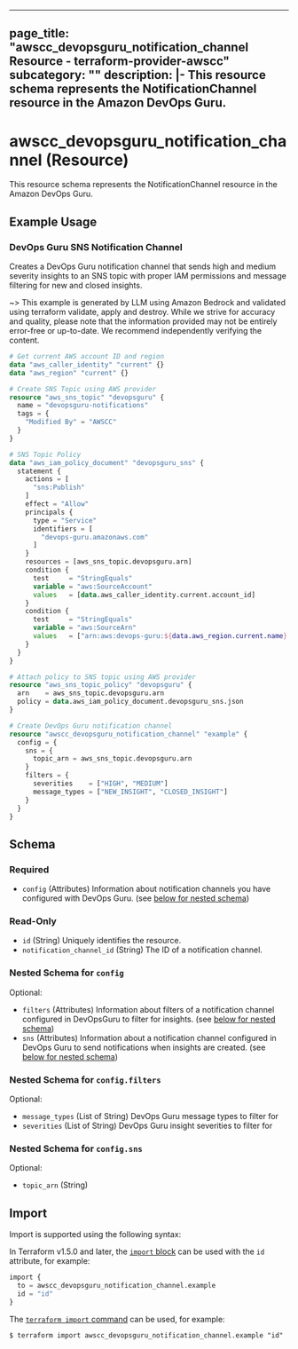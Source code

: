 
---
page_title: "awscc_devopsguru_notification_channel Resource - terraform-provider-awscc"
subcategory: ""
description: |-
  This resource schema represents the NotificationChannel resource in the Amazon DevOps Guru.
---

# awscc_devopsguru_notification_channel (Resource)

This resource schema represents the NotificationChannel resource in the Amazon DevOps Guru.

## Example Usage

### DevOps Guru SNS Notification Channel

Creates a DevOps Guru notification channel that sends high and medium severity insights to an SNS topic with proper IAM permissions and message filtering for new and closed insights.

~> This example is generated by LLM using Amazon Bedrock and validated using terraform validate, apply and destroy. While we strive for accuracy and quality, please note that the information provided may not be entirely error-free or up-to-date. We recommend independently verifying the content.

```terraform
# Get current AWS account ID and region
data "aws_caller_identity" "current" {}
data "aws_region" "current" {}

# Create SNS Topic using AWS provider
resource "aws_sns_topic" "devopsguru" {
  name = "devopsguru-notifications"
  tags = {
    "Modified By" = "AWSCC"
  }
}

# SNS Topic Policy
data "aws_iam_policy_document" "devopsguru_sns" {
  statement {
    actions = [
      "sns:Publish"
    ]
    effect = "Allow"
    principals {
      type = "Service"
      identifiers = [
        "devops-guru.amazonaws.com"
      ]
    }
    resources = [aws_sns_topic.devopsguru.arn]
    condition {
      test     = "StringEquals"
      variable = "aws:SourceAccount"
      values   = [data.aws_caller_identity.current.account_id]
    }
    condition {
      test     = "StringEquals"
      variable = "aws:SourceArn"
      values   = ["arn:aws:devops-guru:${data.aws_region.current.name}:${data.aws_caller_identity.current.account_id}:*"]
    }
  }
}

# Attach policy to SNS topic using AWS provider
resource "aws_sns_topic_policy" "devopsguru" {
  arn    = aws_sns_topic.devopsguru.arn
  policy = data.aws_iam_policy_document.devopsguru_sns.json
}

# Create DevOps Guru notification channel
resource "awscc_devopsguru_notification_channel" "example" {
  config = {
    sns = {
      topic_arn = aws_sns_topic.devopsguru.arn
    }
    filters = {
      severities    = ["HIGH", "MEDIUM"]
      message_types = ["NEW_INSIGHT", "CLOSED_INSIGHT"]
    }
  }
}
```

<!-- schema generated by tfplugindocs -->
## Schema

### Required

- `config` (Attributes) Information about notification channels you have configured with DevOps Guru. (see [below for nested schema](#nestedatt--config))

### Read-Only

- `id` (String) Uniquely identifies the resource.
- `notification_channel_id` (String) The ID of a notification channel.

<a id="nestedatt--config"></a>
### Nested Schema for `config`

Optional:

- `filters` (Attributes) Information about filters of a notification channel configured in DevOpsGuru to filter for insights. (see [below for nested schema](#nestedatt--config--filters))
- `sns` (Attributes) Information about a notification channel configured in DevOps Guru to send notifications when insights are created. (see [below for nested schema](#nestedatt--config--sns))

<a id="nestedatt--config--filters"></a>
### Nested Schema for `config.filters`

Optional:

- `message_types` (List of String) DevOps Guru message types to filter for
- `severities` (List of String) DevOps Guru insight severities to filter for


<a id="nestedatt--config--sns"></a>
### Nested Schema for `config.sns`

Optional:

- `topic_arn` (String)

## Import

Import is supported using the following syntax:

In Terraform v1.5.0 and later, the [`import` block](https://developer.hashicorp.com/terraform/language/import) can be used with the `id` attribute, for example:

```terraform
import {
  to = awscc_devopsguru_notification_channel.example
  id = "id"
}
```

The [`terraform import` command](https://developer.hashicorp.com/terraform/cli/commands/import) can be used, for example:

```shell
$ terraform import awscc_devopsguru_notification_channel.example "id"
```
